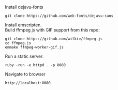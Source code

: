 Install dejavu-fonts

```
git clone https://github.com/web-fonts/dejavu-sans
```

Install emscripten.  
Build ffmpeg.js with GIF support from this repo:

```
git clone https://github.com/wilkie/ffmpeg.js
cd ffmpeg.js
emmake ffmpeg-worker-gif.js
```

Run a static server:

```
ruby -run -e httpd . -p 8080
```

Navigate to browser

```
http://localhost:8080
```
